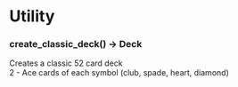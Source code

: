 # Utility

### create_classic_deck() -> Deck
Creates a classic 52 card deck    
2 - Ace cards of each symbol (club, spade, heart, diamond)
